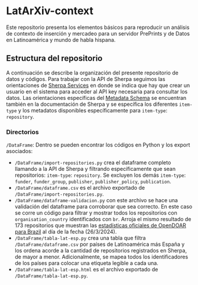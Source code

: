 # LatArXiv-context
Este repositorio presenta los elementos básicos para reproducir un análisis de contexto de inserción y mercadeo para un servidor PrePrints y de Datos en Latinoamérica y mundo de habla hispana.

## Estructura del repositorio
A continuación se describe la organización del presente repositorio de datos y códigos. Para trabajar con la API de Sherpa seguimos las orientaciones de [Sherpa Services](https://v2.sherpa.ac.uk/api/ "Sherpa Services API") en donde se indica que hay que crear un usuario en el sistema para acceder al API key necesaria para consultar los datos.
Las orientaciones específicas del [Metadata Schema](https://v2.sherpa.ac.uk/api/metadata-schema.html) se encuentran también en la documentación de Sherpa y se específica los diferentes `item-type` y los metadatos disponibles específicamente para `item-type`: `repository`.


### Directorios

`/DataFrame`: Dentro se pueden encontrar los códigos en Python y los export asociados:
- `/DataFrame/import-repositories.py` crea el dataframe completo llamando a la API de Sherpa y filtrando específicamente que sean repositorios: `item-type`: `repository`. Se excluyen los demás `item-type`: `funder`, `funder_group`, `publisher`, `publisher_policy`, `publication`.
- `/DataFrame/dataframe.csv` es el archivo exportado de `/DataFrame/import-repositories.py`.
- `/DataFrame/dataframe-validacion.py` con este archivo se hace una validación del dataframe para corroborar que sea correcto. En este caso se corre un código para filtrar y mostrar todos los repositorios con `organisation_country` identificados con `br`. Arroja el mismo resultado de 173 repositorios que muestran las [estadísticas oficiales de OpenDOAR para Brazil](https://v2.sherpa.ac.uk/view/repository_by_country/Brazil.html) al día de la fecha (26/3/2024).
- `/DataFrame/tabla-lat-esp.py` crea una tabla que filtra `/DataFrame/dataframe.csv` por países de Latinoamérica más España y los ordena acorde a la cantidad de repositorios registrados en Sherpa, de mayor a menor. Adicionalmente, se mapea todos los identificadores de los países para colocar una etiqueta legible a cada una. 
- `/DataFrame/tabla-lat-esp.html` es el archivo exportado de `/DataFrame/tabla-lat-esp.py`.
